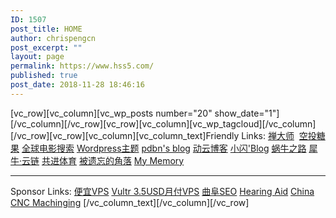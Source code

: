 ```yaml
---
ID: 1507
post_title: HOME
author: chrispengcn
post_excerpt: ""
layout: page
permalink: https://www.hss5.com/
published: true
post_date: 2018-11-28 18:46:16
---
```

[vc_row][vc_column][vc_wp_posts number="20" show_date="1"][/vc_column][/vc_row][vc_row][vc_column][vc_wp_tagcloud][/vc_column][/vc_row][vc_row][vc_column][vc_column_text]Friendly Links:
<a href="https://www.zendashi.com">禅大师</a>  <a href="http://www.ltk100.com/">空投糖果</a> <a href="http://ssx8.com/">全球电影搜索</a> <a href="https://wpmore.cn/">Wordpress主题</a> <a href="https://pdbn.top/">pdbn's blog</a> <a href="http://www.7itc.cn/">动云博客</a> <a href="https://www.coodd.cn" target="_blank" rel="noopener 一个简简单单的博客，平时记录下自己所看到的，所想到的，所喜欢的,仅此而已 noreferrer">小闪'Blog</a> <a href="http://www.snailtoday.com">蜗牛之路</a> <a href="http://lian.xiniu.com" target="_blank" rel="noopener noreferrer">犀牛·云链</a> <a href="http://www.twsz.org">共进体育</a> <a href="https://www.mai1.me">被遗忘的角落</a> <a href="https://www.imis.me/">My Memory</a> 

<hr />

Sponsor Links:
<a href="https://m.do.co/c/3b013a1ebf2a">便宜VPS</a> <a href="https://www.vultr.com/?ref=7421277">Vultr 3.5USD月付VPS</a> <a href="https://www.seomy.org" target="_blank" rel="noopener noreferrer">曲阜SEO</a> <a href="http://www.hearingaid.cc" target="_blank" rel="noopener noreferrer">Hearing Aid</a> <a href="https://www.cncmachiningptj.com/" target="_blank" rel="noopener noreferrer">China CNC Machinging</a> [/vc_column_text][/vc_column][/vc_row]